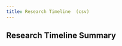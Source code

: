 ```yaml
---
title: Research Timeline  (csv)
---
```


<section id="timeline">
  <h1>Research Timeline Summary</h1>

</section>

